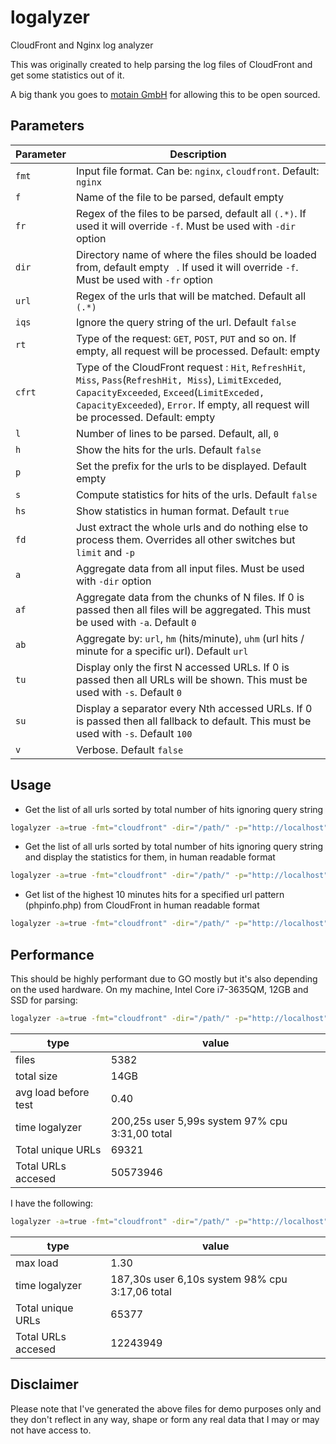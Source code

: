 logalyzer
=========

CloudFront and Nginx log analyzer

This was originally created to help parsing the log files of CloudFront and get some statistics out of it.

A big thank you goes to [motain GmbH](http://motain.de) for allowing this to be open sourced.


Parameters
---

Parameter | Description
----|------
```fmt```  | Input file format. Can be: ```nginx```, ```cloudfront```. Default: ```nginx```
```f```    | Name of the file to be parsed, default empty ``` ```
```fr```   | Regex of the files to be parsed, default all ```(.*)```. If used it will override ```-f```. Must be used with ```-dir``` option
```dir```  | Directory name of where the files should be loaded from, default empty ``` ```. If used it will override ```-f```. Must be used with ```-fr``` option
```url```  | Regex of the urls that will be matched. Default all ```(.*)```
```iqs```  | Ignore the query string of the url. Default ```false```
```rt```   | Type of the request: ```GET```, ```POST```, ```PUT``` and so on. If empty, all request will be processed. Default: empty ``` ```
```cfrt``` | Type of the CloudFront request : ```Hit```, ```RefreshHit```, ```Miss```, ```Pass```(```RefreshHit, Miss```), ```LimitExceded```, ```CapacityExceeded```, ```Exceed```(```LimitExceded, CapacityExceeded```), ```Error```. If empty, all request will be processed. Default: empty ``` ```
```l```    | Number of lines to be parsed. Default, all, ```0```
```h```    | Show the hits for the urls. Default ```false```
```p```    | Set the prefix for the urls to be displayed. Default empty ``` ```
```s```    | Compute statistics for hits of the urls. Default ```false```
```hs```   | Show statistics in human format. Default ```true```
```fd```   | Just extract the whole urls and do nothing else to process them. Overrides all other switches but ```limit``` and ```-p```
```a```    | Aggregate data from all input files. Must be used with ```-dir``` option
```af```   | Aggregate data from the chunks of N files. If 0 is passed then all files will be aggregated. This must be used with ```-a```. Default ```0```
```ab```   | Aggregate by: ```url```, ```hm``` (hits/minute), ```uhm``` (url hits / minute for a specific url). Default ```url```
```tu```   | Display only the first N accessed URLs. If 0 is passed then all URLs will be shown. This must be used with ```-s```. Default ```0```
```su```   | Display a separator every Nth accessed URLs. If 0 is passed then all fallback to default. This must be used with ```-s```. Default ```100```
```v```    | Verbose. Default ```false```

Usage
---

- Get the list of all urls sorted by total number of hits ignoring query string
```bash
logalyzer -a=true -fmt="cloudfront" -dir="/path/" -p="http://localhost" -cfrt="Pass" -iqs=true
```

- Get the list of all urls sorted by total number of hits ignoring query string and display the statistics for them, in human readable format
```bash
logalyzer -a=true -fmt="cloudfront" -dir="/path/" -p="http://localhost" -cfrt="Pass" -s -hs=true -iqs=true
```

- Get list of the highest 10 minutes hits for a specified url pattern (phpinfo.php) from CloudFront in human readable format
```bash
logalyzer -a=true -fmt="cloudfront" -dir="/path/" -p="http://localhost" -cfrt="Pass" -s -hs=true -ab="uhm" -url="(?i)/phpinfo\.php" -iqs=true -tu=10
```

Performance
---

This should be highly performant due to GO mostly but it's also depending on the used hardware.
On my machine, Intel Core i7-3635QM, 12GB and SSD for parsing:
```bash
logalyzer -a=true -fmt="cloudfront" -dir="/path/" -p="http://localhost" -s -hs=true -iqs=true
```

type | value
----|------
files | 5382
total size | 14GB
avg load before test | 0.40
time logalyzer | 200,25s user 5,99s system 97% cpu 3:31,00 total
Total unique URLs | 69321
Total URLs accesed | 50573946

I have the following:
```bash
logalyzer -a=true -fmt="cloudfront" -dir="/path/" -p="http://localhost" -cfrt="Pass" -s -hs=true -iqs=true
```

type | value
----|------
max load | 1.30
time logalyzer | 187,30s user 6,10s system 98% cpu 3:17,06 total
Total unique URLs | 65377
Total URLs accesed | 12243949


Disclaimer
----
Please note that I've generated the above files for demo purposes only and they don't reflect in any way, shape or form any real data that I may or may not have access to.
